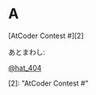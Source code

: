A
=
[AtCoder  Contest #][2]

あとまわし: 

[@hat_404][1]

[1]: https://twitter.com/hat_404 "@hat_404"
[2]:  "AtCoder  Contest #"
